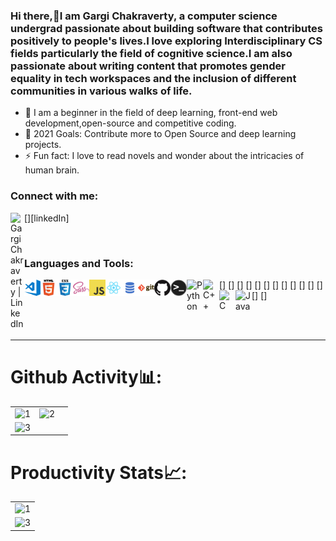 ### Hi there,👋I am Gargi Chakraverty, a computer science undergrad passionate about building software that contributes positively to people's lives.I love exploring Interdisciplinary CS fields particularly the field of cognitive science.I am also passionate about writing content that promotes gender equality in tech workspaces and the inclusion of different communities in various walks of life.  


- 🌱 I am a beginner in the field of deep learning, front-end web development,open-source and competitive coding.
- 🥅 2021 Goals: Contribute more to Open Source and deep learning projects.
- ⚡ Fun fact: I love to read novels and wonder about the intricacies of human brain.


### Connect with me:

[<img align="left" alt="Gargi Chakraverty | LinkedIn" width="22px" src="https://cdn.jsdelivr.net/npm/simple-icons@v3/icons/linkedin.svg" />][linkedIn]


<br />

### Languages and Tools:

[<img align="left" alt="Visual Studio Code" width="26px" src="https://raw.githubusercontent.com/github/explore/80688e429a7d4ef2fca1e82350fe8e3517d3494d/topics/visual-studio-code/visual-studio-code.png" />]
[<img align="left" alt="HTML5" width="26px" src="https://raw.githubusercontent.com/github/explore/80688e429a7d4ef2fca1e82350fe8e3517d3494d/topics/html/html.png" />]
[<img align="left" alt="CSS3" width="26px" src="https://raw.githubusercontent.com/github/explore/80688e429a7d4ef2fca1e82350fe8e3517d3494d/topics/css/css.png" />]
[<img align="left" alt="Sass" width="26px" src="https://raw.githubusercontent.com/github/explore/80688e429a7d4ef2fca1e82350fe8e3517d3494d/topics/sass/sass.png" />]
[<img align="left" alt="JavaScript" width="26px" src="https://raw.githubusercontent.com/github/explore/80688e429a7d4ef2fca1e82350fe8e3517d3494d/topics/javascript/javascript.png" />]
[<img align="left" alt="React" width="26px" src="https://raw.githubusercontent.com/github/explore/80688e429a7d4ef2fca1e82350fe8e3517d3494d/topics/react/react.png" />]
[<img align="left" alt="SQL" width="26px" src="https://raw.githubusercontent.com/github/explore/80688e429a7d4ef2fca1e82350fe8e3517d3494d/topics/sql/sql.png" />]
[<img align="left" alt="Git" width="26px" src="https://raw.githubusercontent.com/github/explore/80688e429a7d4ef2fca1e82350fe8e3517d3494d/topics/git/git.png" />]
[<img align="left" alt="GitHub" width="26px" src="https://raw.githubusercontent.com/github/explore/78df643247d429f6cc873026c0622819ad797942/topics/github/github.png" />]
[<img align="left" alt="Terminal" width="26px" src="https://raw.githubusercontent.com/github/explore/80688e429a7d4ef2fca1e82350fe8e3517d3494d/topics/terminal/terminal.png" />]
[<img align="left" alt="Python" width="26px" src="https://img.icons8.com/color/50/000000/python.png" />]
[<img align="left" alt="C++" width="26px" src="https://img.icons8.com/ios-filled/50/000000/c-plus-plus-logo.png"/>]
[<img align="left" alt="C" width="26px"  src="https://img.icons8.com/color/50/000000/c-programming.png" />]
[<img align="left" alt="Java" width="26px" src="https://img.icons8.com/nolan/50/java-coffee-cup-logo.png"/>]


<br />
<br />

---




# Github Activity📊:

<table>
  <tr>
    <td><img src="https://github-readme-stats.vercel.app/api?username=GargiChakraverty&theme=radical&show_icons=true"  display=block width=100% height=auto  alt="1" ></td>
    <td><img src="https://github-readme-stats.vercel.app/api/top-langs/?username=GargiChakraverty&theme=radical&layout=compact&hide=Jupyter%20Notebook"  display=block width=100% height=auto  alt="2" ></td>
   </tr> 
   <tr>
      <td><img src="https://github-readme-streak-stats.herokuapp.com/?user=GargiChakraverty&theme=tokyonight"  display=block width=100% height=auto alt="3" ></td>
     <td><td>
  </td>
  </tr>
</table>

# Productivity Stats📈:
<table>
  <tr>
    <td><img src="https://github-profile-summary-cards.vercel.app/api/cards/profile-details?username=GargiChakraverty&theme=monokai"  display=block width=100% height=auto  alt="1" ></td>
   </tr> 
   <tr>
      <td><img src="https://activity-graph.herokuapp.com/graph?username=GargiChakravertyh&bg_color=1a1b27&color=be90f2&line=638fda&point=35aea1&area=true"  display=block width=100% height=auto alt="3" ></td>
  </td>
  </tr>
</table>


